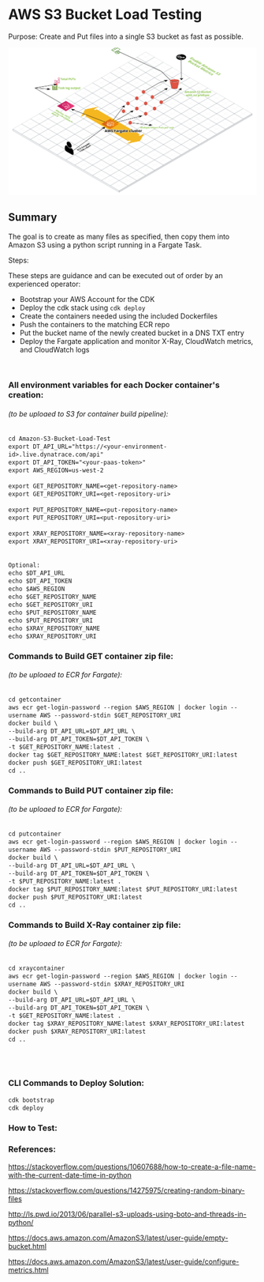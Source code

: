 # AWS S3 Bucket Load Testing

Purpose: Create and Put files into a single S3 bucket as fast as possible. 

![MacDown logo](S3_Load_Test_Diagram.png)

## Summary

The goal is to create as many files as specified, then copy them into Amazon S3 using a python script running in a Fargate Task. 


Steps: 

These steps are guidance and can be executed out of order by an experienced operator:

* Bootstrap your AWS Account for the CDK
* Deploy the cdk stack using `cdk deploy` 
* Create the containers needed using the included Dockerfiles
* Push the containers to the matching ECR repo
* Put the bucket name of the newly created bucket in a DNS TXT entry
* Deploy the Fargate application and monitor X-Ray, CloudWatch metrics, and CloudWatch logs

</br>


### All environment variables for each Docker container's creation: 
###### (to be uploaed to S3 for container build pipeline):
```
cd Amazon-S3-Bucket-Load-Test
export DT_API_URL="https://<your-environment-id>.live.dynatrace.com/api"
export DT_API_TOKEN="<your-paas-token>"
export AWS_REGION=us-west-2

export GET_REPOSITORY_NAME=<get-repository-name>
export GET_REPOSITORY_URI=<get-repository-uri>

export PUT_REPOSITORY_NAME=<put-repository-name>
export PUT_REPOSITORY_URI=<put-repository-uri>

export XRAY_REPOSITORY_NAME=<xray-repository-name>
export XRAY_REPOSITORY_URI=<xray-repository-uri>


Optional: 
echo $DT_API_URL
echo $DT_API_TOKEN
echo $AWS_REGION
echo $GET_REPOSITORY_NAME
echo $GET_REPOSITORY_URI
echo $PUT_REPOSITORY_NAME
echo $PUT_REPOSITORY_URI
echo $XRAY_REPOSITORY_NAME
echo $XRAY_REPOSITORY_URI

```


### Commands to Build GET container zip file: 
###### (to be uploaed to ECR for Fargate):
```
cd getcontainer
aws ecr get-login-password --region $AWS_REGION | docker login --username AWS --password-stdin $GET_REPOSITORY_URI
docker build \
--build-arg DT_API_URL=$DT_API_URL \
--build-arg DT_API_TOKEN=$DT_API_TOKEN \
-t $GET_REPOSITORY_NAME:latest .
docker tag $GET_REPOSITORY_NAME:latest $GET_REPOSITORY_URI:latest
docker push $GET_REPOSITORY_URI:latest
cd ..
```


### Commands to Build PUT container zip file: 
###### (to be uploaed to ECR for Fargate):
```
cd putcontainer
aws ecr get-login-password --region $AWS_REGION | docker login --username AWS --password-stdin $PUT_REPOSITORY_URI
docker build \
--build-arg DT_API_URL=$DT_API_URL \
--build-arg DT_API_TOKEN=$DT_API_TOKEN \
-t $PUT_REPOSITORY_NAME:latest .
docker tag $PUT_REPOSITORY_NAME:latest $PUT_REPOSITORY_URI:latest
docker push $PUT_REPOSITORY_URI:latest
cd ..

```


### Commands to Build X-Ray container zip file: 
###### (to be uploaed to ECR for Fargate):
```
cd xraycontainer
aws ecr get-login-password --region $AWS_REGION | docker login --username AWS --password-stdin $XRAY_REPOSITORY_URI
docker build \
--build-arg DT_API_URL=$DT_API_URL \
--build-arg DT_API_TOKEN=$DT_API_TOKEN \
-t $GET_REPOSITORY_NAME:latest .
docker tag $XRAY_REPOSITORY_NAME:latest $XRAY_REPOSITORY_URI:latest
docker push $XRAY_REPOSITORY_URI:latest
cd ..




```

### CLI Commands to Deploy Solution: 

```
cdk bootstrap
cdk deploy
```


### How to Test:




### References:

https://stackoverflow.com/questions/10607688/how-to-create-a-file-name-with-the-current-date-time-in-python

https://stackoverflow.com/questions/14275975/creating-random-binary-files

http://ls.pwd.io/2013/06/parallel-s3-uploads-using-boto-and-threads-in-python/

https://docs.aws.amazon.com/AmazonS3/latest/user-guide/empty-bucket.html

https://docs.aws.amazon.com/AmazonS3/latest/user-guide/configure-metrics.html



